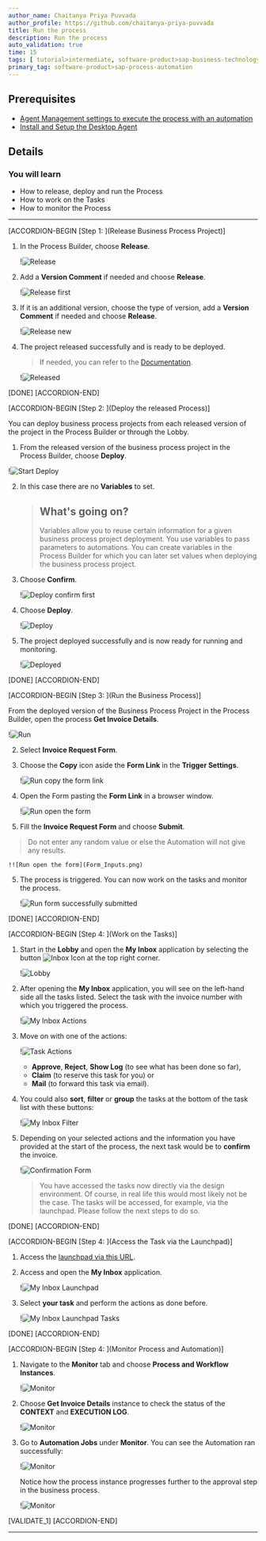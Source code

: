 ```yaml
---
author_name: Chaitanya Priya Puvvada
author_profile: https://github.com/chaitanya-priya-puvvada
title: Run the process
description: Run the process
auto_validation: true
time: 15
tags: [ tutorial>intermediate, software-product>sap-business-technology-platform]
primary_tag: software-product>sap-process-automation
---
```


## Prerequisites
- [Agent Management settings to execute the process with an automation](spa-run-agent-settings)
- [Install and Setup the Desktop Agent](spa-setup-desktop-agent)

## Details
### You will learn
  - How to release, deploy and run the Process
  - How to work on the Tasks
  - How to monitor the Process

---

[ACCORDION-BEGIN [Step 1: ](Release Business Process Project)]

1. In the Process Builder, choose **Release**.

    !![Release](01_Process_final.png)

2. Add a **Version Comment** if needed and choose **Release**.

   !![Release first](02_Release_first_version.png)

3. If it is an additional version, choose the type of version, add a **Version Comment** if needed and choose **Release**.

   !![Release new](02_Release_second_version.png)

4. The project released successfully and is ready to be deployed.

    > If needed, you can refer to the [Documentation](https://help.sap.com/viewer/DRAFT/d668fd319a104511b515d574782b497f/Dev/en-US/5ec3714e12ce487da35c009505eaf3a5.html).

   !![Released](03_Released_first_version.png)

[DONE]
[ACCORDION-END]

[ACCORDION-BEGIN [Step 2: ](Deploy the released Process)]

  You can deploy business process projects from each released version of the project in the Process Builder or through the Lobby.

1. From the released version of the business process project in the Process Builder, choose **Deploy**.

  !![Start Deploy](01_Released_first_version.png)

2. In this case there are no **Variables** to set.
   > ## What's going on?
   > Variables allow you to reuse certain information for a given business process project deployment. You use variables to pass parameters to automations. You can create variables in the Process Builder for which you can later set values when deploying the  business process project.

3. Choose **Confirm**.

   !![Deploy confirm first](02_Deploy_first_version.png)

3. Choose **Deploy**.

   !![Deploy](02_Deploy_first_version_confirm.png)

4. The project deployed successfully and is now ready for running and monitoring.

   !![Deployed](03_Deployed_first_version.png)

[DONE]
[ACCORDION-END]

[ACCORDION-BEGIN [Step 3: ](Run the Business Process)]

From the deployed version of the Business Process Project in the Process Builder, open the process **Get Invoice Details**.

  !![Run](01_Open_Order_Processing.png)

2. Select **Invoice Request Form**.

3. Choose the **Copy** icon aside the **Form Link** in the **Trigger Settings**.

    !![Run copy the form link](02_Process_Start.png)

3. Open the Form pasting the **Form Link** in a browser window.

    !![Run open the form](03_Order_Processing_Form.png)

4. Fill the **Invoice Request Form** and choose **Submit**.

  > Do not enter any random value or else the Automation will not give any results.

    !![Run open the form](Form_Inputs.png)

5. The process is triggered. You can now work on the tasks and monitor the process.

    !![Run form successfully submitted](Run_inputs_2.png)

[DONE]
[ACCORDION-END]

[ACCORDION-BEGIN [Step 4: ](Work on the Tasks)]    

1. Start in the **Lobby** and open the **My Inbox** application by selecting the button ![Inbox Icon](02_Inbox_Icon.png) at the top right corner.

    !![Lobby](01_Lobby.png)

2. After opening the **My Inbox** application, you will see on the left-hand side all the tasks listed. Select the task with the invoice number with which you triggered the process.

    !![My Inbox Actions](03_MyInbox_Actions.png)

3. Move on with one of the actions:

    !![Task Actions](04_TaskActions.png)

      - **Approve**, **Reject**, **Show Log** (to see what has been done so far),
      - **Claim** (to reserve this task for you) or
      - **Mail** (to forward this task via email).


4. You could also **sort**, **filter** or **group** the tasks at the bottom of the task list with these buttons:

      !![My Inbox Filter](05_MyInbox_Filter.png)

5. Depending on your selected actions and the information you have provided at the start of the process, the next task would be to **confirm** the invoice.

      !![Confirmation Form](06_ConfirmationForm.png)

      > You have accessed the tasks now directly via the design environment. Of course, in real life this would most likely not be the case. The tasks will be accessed, for example, via the launchpad. Please follow the next steps to do so.

[DONE]
[ACCORDION-END]

[ACCORDION-BEGIN [Step 4: ](Access the Task via the Launchpad)]    

1. Access the [launchpad via this URL](https://sap-adoption-bootcamps.launchpad.cfapps.sap.hana.ondemand.com/site?siteId=955152a5-9685-45f6-8168-05ca15b6e600#Shell-home).

2. Access and open the **My Inbox** application.

   !![My Inbox Launchpad](07_MyInbox_Launchpad.png)

3. Select **your task** and perform the actions as done before.

   !![My Inbox Launchpad Tasks](08_MyInbox_Launchpad_Tasks.png)

[DONE]
[ACCORDION-END]

[ACCORDION-BEGIN [Step 4: ](Monitor Process and Automation)]

1. Navigate to the **Monitor** tab and choose **Process and Workflow Instances**.

    !![Monitor](01_Monitor.png)

2. Choose **Get Invoice Details** instance to check the status of the **CONTEXT** and **EXECUTION LOG**.

    !![Monitor](02_Process_and_Workflow.png)

3. Go to **Automation Jobs** under **Monitor**.
   You can see the Automation ran successfully:

    !![Monitor](03_Automations_Jobs.png)

    Notice how the process instance progresses further to the approval step in the business process.

    !![Monitor](05_Monitor_Process_and_Workflow.png)

[VALIDATE_1]
[ACCORDION-END]

---
